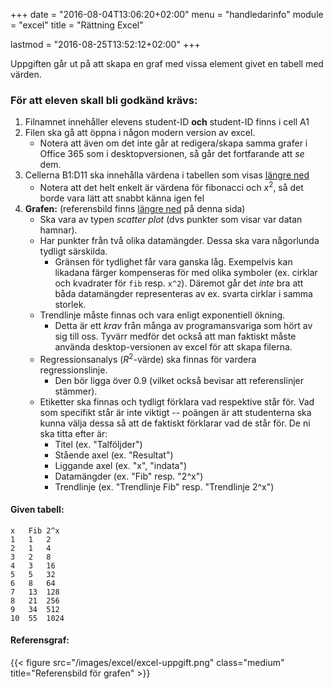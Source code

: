 +++
date = "2016-08-04T13:06:20+02:00"
menu = "handledarinfo"
module = "excel"
title = "Rättning Excel"

lastmod = "2016-08-25T13:52:12+02:00"
+++


Uppgiften går ut på att skapa en graf med vissa element givet en tabell med
värden.

### För att eleven skall bli godkänd krävs:

1. Filnamnet innehåller elevens student-ID **och**
  student-ID finns i cell A1
2. Filen ska gå att öppna i någon modern version av excel.
    + Notera att även om det inte går at redigera/skapa samma grafer i Office
        365 som i desktopversionen, så går det fortfarande att *se* dem.
3. Cellerna B1:D11 ska innehålla värdena i tabellen som visas [längre ned](#given-tabell)
    + Notera att det helt enkelt är värdena för fibonacci och $x^2$, så det
        borde vara lätt att snabbt känna igen fel
4. **Grafen:** (referensbild finns [längre ned](#referensgraf) på denna sida)
    + Ska vara av typen *scatter plot* (dvs punkter som visar var datan
        hamnar).
    + Har punkter från två olika datamängder. Dessa ska vara någorlunda
        tydligt särskilda.
        + Gränsen för tydlighet får vara ganska låg. Exempelvis kan
            likadana färger kompenseras för med olika symboler (ex. cirklar och
            kvadrater för `fib` resp. `x^2`). Däremot går det *inte* bra att
            båda datamängder representeras av ex. svarta cirklar i samma
            storlek.
    + Trendlinje måste finnas och vara enligt exponentiell ökning.
        + Detta är ett *krav* från många av programansvariga som hört av sig
            till oss. Tyvärr medför det också att man faktiskt måste använda
            desktop-versionen av excel för att skapa filerna.
    + Regressionsanalys ($R^2$-värde) ska finnas för vardera regressionslinje.
        + Den bör ligga över 0.9 (vilket också bevisar att referenslinjer
        stämmer).
    + Etiketter ska finnas och tydligt förklara vad respektive står för. Vad
        som specifikt står är inte viktigt -- poängen är att studenterna ska
        kunna välja dessa så att de faktiskt förklarar vad de står för. De ni
        ska titta efter är:
        + Titel (ex. "Talföljder")
        + Stående axel (ex. "Resultat")
        + Liggande axel (ex. "x", "indata")
        + Datamängder (ex. "Fib" resp. "2^x")
        + Trendlinje (ex. "Trendlinje Fib" resp. "Trendlinje 2^x")

#### Given tabell:

```excel
x	Fib	2^x
1	1	2
2	1	4
3	2	8
4	3	16
5	5	32
6	8	64
7	13	128
8	21	256
9	34	512
10	55	1024
```

#### Referensgraf:

{{< figure src="/images/excel/excel-uppgift.png" class="medium" title="Referensbild för grafen" >}}
